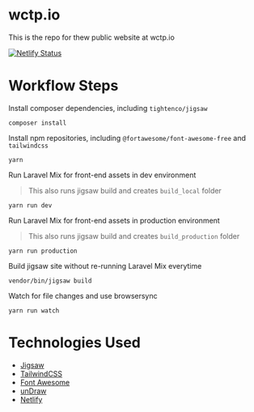 # wctp.io

This is the repo for thew public website at wctp.io

[![Netlify Status](https://api.netlify.com/api/v1/badges/c74a2aaf-f9dd-475f-80e6-f82693b18941/deploy-status)](https://app.netlify.com/sites/sad-wilson-9f8e84/deploys)

# Workflow Steps

Install composer dependencies, including `tightenco/jigsaw`

    composer install

Install npm repositories, including `@fortawesome/font-awesome-free` and `tailwindcss`

    yarn

Run Laravel Mix for front-end assets in dev environment

> This also runs jigsaw build and creates `build_local` folder

    yarn run dev

Run Laravel Mix for front-end assets in production environment

> This also runs jigsaw build and creates `build_production` folder

    yarn run production

Build jigsaw site without re-running Laravel Mix everytime

    vendor/bin/jigsaw build
    
Watch for file changes and use browsersync

    yarn run watch

# Technologies Used

* [Jigsaw](https://jigsaw.tighten.co)
* [TailwindCSS](https://tailwindcss.com)
* [Font Awesome](https://fontawesome.com)
* [unDraw](https://undraw.co)
* [Netlify](https://www.netlify.com)
